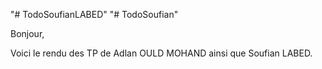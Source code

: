 "# TodoSoufianLABED" 
"# TodoSoufian" 


Bonjour,

Voici le rendu des TP de Adlan  OULD MOHAND ainsi que Soufian LABED.
